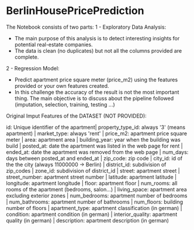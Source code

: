 # BerlinHousePricePrediction

The Notebook consists of two parts:
1 - Exploratory Data Analysis:
- The main purpose of this analysis is to detect interesting insights for potential real-estate companies.
- The data is clean (no duplicates) but not all the columns provided are complete.

2 - Regression Model:
- Predict apartment price square meter (price_m2) using the features provided or your own features created.
- In this challenge the accuracy of the result is not the most important thing. The main objective is to discuss about the pipeline followed (imputation, selection, training, testing ...)

Original Imput Features of the DATASET (NOT PROVIDED):

id: Unique identifier of the apartment| 
property_type_id: always '3' (means apartment) | 
market_type: always 'rent' | 
price_m2: apartment price square meter | 
area: apartment area | 
building_year: year when the building was build | 
posted_at: date the apartment was listed in the web page for rent | 
ended_at: date the apartment was removed from the web page | 
num_days: days between posted_at and ended_at | 
zip_code: zip code | 
city_id: id of the the city (always 11000000 -> Berlin) | 
district_id: subdivision of zip_codes | 
zone_id: subdivision of district_id | 
street: apartment street | 
street_number: apartment street number | 
latitude: apartment latitude | 
longitude: apartment longitude | 
floor: apartment floor | 
num_rooms: all rooms of the apartment (bedrooms, salon...) | 
living_space: apartment area excluding exterior zones | 
num_bedrooms: apartment number of bedrooms | 
num_bathrooms: apartment number of bathrooms | 
num_floors: building number of floors | 
apartment_type: apartment classification (in german) | 
condition: apartment condition (in german) | 
interior_quality: apartment quality (in german) | 
description: apartment description (in german) 
